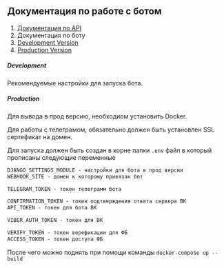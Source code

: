 ## Документация по работе с ботом

1. [Документация по API](/docs/api/readme.md)
2. Документация по боту
3. [Development Version](#Development)
4. [Production Version](#Production)

##### Development
Рекомендуемые настройки для запуска бота.



##### Production
Для вывода в прод версию, необходиом установить Docker.

Для работы с телеграмом, обязательно должен быть установлен SSL сертефикат на домен. 

Для запуска должен быть создан в корне папки `.env` файл в который прописаны следующие переменные

```dockerfile
DJANGO_SETTINGS_MODULE - настройки для бота в прод версии
WEBHOOK_SITE - домен к которому привязан бот

TELEGRAM_TOKEN - токен телеграмм бота

CONFIRMATION_TOKEN - токен подтверждения ответа сервера ВК
API_TOKEN - токен для бота ВК

VIBER_AUTH_TOKEN - токен для ВК

VERIFY_TOKEN - токен верефикации для ФБ
ACCESS_TOKEN - токен доступа ФБ
```

После чего можно поднять при помощи команды     `docker-compose up --build`